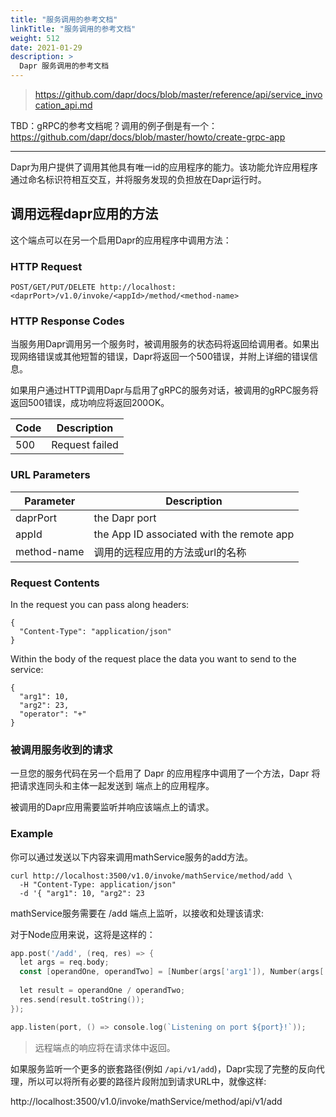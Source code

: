 ```yaml
---
title: "服务调用的参考文档"
linkTitle: "服务调用的参考文档"
weight: 512
date: 2021-01-29
description: >
  Dapr 服务调用的参考文档
---
```


> https://github.com/dapr/docs/blob/master/reference/api/service_invocation_api.md

TBD：gRPC的参考文档呢？调用的例子倒是有一个：https://github.com/dapr/docs/blob/master/howto/create-grpc-app

----------

Dapr为用户提供了调用其他具有唯一id的应用程序的能力。该功能允许应用程序通过命名标识符相互交互，并将服务发现的负担放在Dapr运行时。

## 调用远程dapr应用的方法

这个端点可以在另一个启用Dapr的应用程序中调用方法：

### HTTP Request

```HTTP
POST/GET/PUT/DELETE http://localhost:<daprPort>/v1.0/invoke/<appId>/method/<method-name>
```

### HTTP Response Codes

当服务用Dapr调用另一个服务时，被调用服务的状态码将返回给调用者。如果出现网络错误或其他短暂的错误，Dapr将返回一个500错误，并附上详细的错误信息。

如果用户通过HTTP调用Dapr与启用了gRPC的服务对话，被调用的gRPC服务将返回500错误，成功响应将返回200OK。

| Code | Description    |
| ---- | -------------- |
| 500  | Request failed |

### URL Parameters

| Parameter   | Description                               |
| ----------- | ----------------------------------------- |
| daprPort    | the Dapr port                             |
| appId       | the App ID associated with the remote app |
| method-name | 调用的远程应用的方法或url的名称           |

### Request Contents

In the request you can pass along headers:

```
{
  "Content-Type": "application/json"
}
```

Within the body of the request place the data you want to send to the service:

```
{
  "arg1": 10,
  "arg2": 23,
  "operator": "+"
}
```

### 被调用服务收到的请求

一旦您的服务代码在另一个启用了 Dapr 的应用程序中调用了一个方法，Dapr 将把请求连同头和主体一起发送到 <method-name> 端点上的应用程序。

被调用的Dapr应用需要监听并响应该端点上的请求。

### Example

你可以通过发送以下内容来调用mathService服务的add方法。

```http
curl http://localhost:3500/v1.0/invoke/mathService/method/add \
  -H "Content-Type: application/json"
  -d '{ "arg1": 10, "arg2": 23
```

mathService服务需要在 /add 端点上监听，以接收和处理该请求: 

对于Node应用来说，这将是这样的：

```go
app.post('/add', (req, res) => {
  let args = req.body;
  const [operandOne, operandTwo] = [Number(args['arg1']), Number(args['arg2'])];
  
  let result = operandOne / operandTwo;
  res.send(result.toString());
});

app.listen(port, () => console.log(`Listening on port ${port}!`));
```

> 远程端点的响应将在请求体中返回。

如果服务监听一个更多的嵌套路径(例如 `/api/v1/add`)，Dapr实现了完整的反向代理，所以可以将所有必要的路径片段附加到请求URL中，就像这样:

http://localhost:3500/v1.0/invoke/mathService/method/api/v1/add